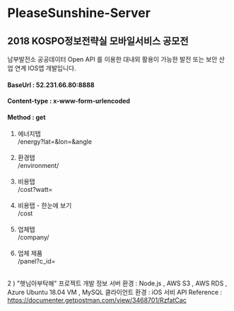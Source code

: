 # PleaseSunshine-Server
## 2018 KOSPO정보전략실 모바일서비스 공모전

남부발전소 공공데이터 Open API 를 이용한 대내외 활용이 가능한 발전 또는 보안 산업 연계 IOS앱 개발입니다.

#### BaseUrl : 52.231.66.80:8888
#### Content-type : x-www-form-urlencoded
#### Method : get

1. 에너지탭 </br>
/energy?lat=&lon=&angle </br></br>
2. 환경탭 </br>
/environment/ </br></br>
3. 비용탭 </br>
/cost?watt=	</br></br>
4. 비용탭 - 한눈에 보기 </br>
/cost	</br></br>
5. 업체탭</br>
/company/	</br></br>
6. 업체 제품 </br>
/panel?c_id= </br></br>


2 ) "햇님아부탁해" 프로젝트 개발 정보
서버 환경 : Node.js , AWS S3 , AWS RDS , Azure Ubuntu 18.04 VM , MySQL
클라이언트 환경 : iOS
서비 API Reference : https://documenter.getpostman.com/view/3468701/RzfatCac
